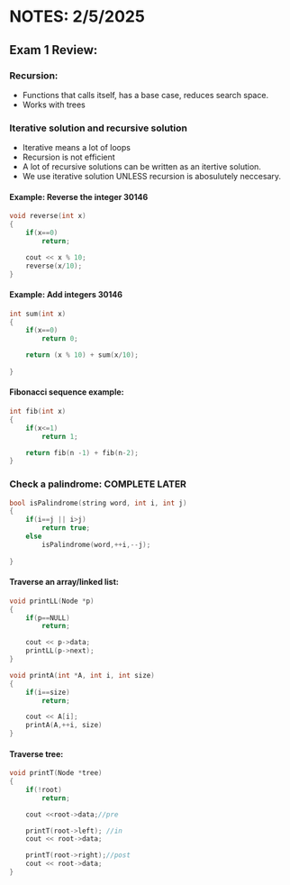 # NOTES: 2/5/2025

## Exam 1 Review:

### Recursion:

- Functions that calls itself, has a base case, reduces search space. 
- Works with trees
### Iterative solution and recursive solution

- Iterative means a lot of loops 
- Recursion is not efficient
- A lot of recursive solutions can be written as an itertive solution.
- We use iterative solution UNLESS recursion is abosulutely neccesary.

#### Example: Reverse the integer 30146

```cpp
void reverse(int x)
{
    if(x==0)
        return;

    cout << x % 10; 
    reverse(x/10);
}
```

#### Example: Add integers 30146

```cpp
int sum(int x)
{
    if(x==0)
        return 0;

    return (x % 10) + sum(x/10);
    
}
```

#### Fibonacci sequence example:

```cpp
int fib(int x)
{
    if(x<=1)
        return 1;

    return fib(n -1) + fib(n-2);
}
```

### Check a palindrome: COMPLETE LATER

```cpp
bool isPalindrome(string word, int i, int j)
{
    if(i==j || i>j)
        return true;
    else 
        isPalindrome(word,++i,--j);
    
}
```

#### Traverse an array/linked list:

```cpp
void printLL(Node *p)
{
    if(p==NULL)
        return;

    cout << p->data;
    printLL(p->next);
}

void printA(int *A, int i, int size)
{
    if(i==size)
        return;

    cout << A[i];
    printA(A,++i, size)
}
```

#### Traverse tree:

```cpp
void printT(Node *tree)
{
    if(!root)
        return;

    cout <<root->data;//pre

    printT(root->left); //in
    cout << root->data;

    printT(root->right);//post
    cout << root->data;
}





